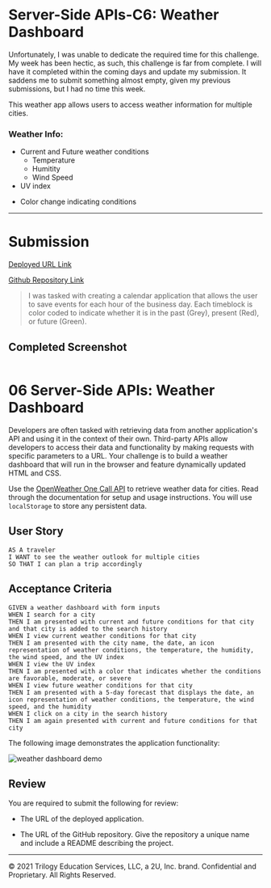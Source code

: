# Server-Side APIs-C6: Weather Dashboard

Unfortunately, I was unable to dedicate the required time for this challenge. My week has been hectic, as such, this challenge is far from complete. I will have it completed within the coming days and update my submission. It saddens me to submit something almost empty, given my previous submissions, but I had no time this week. 

This weather app allows users to access weather information for multiple cities.

### Weather Info:
* Current and Future weather conditions
  - Temperature
  - Humitity
  - Wind Speed
* UV index
 - Color change indicating conditions

--- 
# Submission  

[Deployed URL Link](https://seifenan.github.io/c6-weather-dashboard/) 

[Github Repository Link](https://github.com/Seifenan/c6-weather-dashboard) 

>I was tasked with creating a calendar application that allows the user to save events for each hour of the business day. Each timeblock is color coded to indicate whether it is in the past (Grey), present (Red), or future (Green).

## Completed Screenshot

<img src="">

# 06 Server-Side APIs: Weather Dashboard

Developers are often tasked with retrieving data from another application's API and using it in the context of their own. Third-party APIs allow developers to access their data and functionality by making requests with specific parameters to a URL. Your challenge is to build a weather dashboard that will run in the browser and feature dynamically updated HTML and CSS.

Use the [OpenWeather One Call API](https://openweathermap.org/api/one-call-api) to retrieve weather data for cities. Read through the documentation for setup and usage instructions. You will use `localStorage` to store any persistent data.

## User Story

```
AS A traveler
I WANT to see the weather outlook for multiple cities
SO THAT I can plan a trip accordingly
```

## Acceptance Criteria

```
GIVEN a weather dashboard with form inputs
WHEN I search for a city
THEN I am presented with current and future conditions for that city and that city is added to the search history
WHEN I view current weather conditions for that city
THEN I am presented with the city name, the date, an icon representation of weather conditions, the temperature, the humidity, the wind speed, and the UV index
WHEN I view the UV index
THEN I am presented with a color that indicates whether the conditions are favorable, moderate, or severe
WHEN I view future weather conditions for that city
THEN I am presented with a 5-day forecast that displays the date, an icon representation of weather conditions, the temperature, the wind speed, and the humidity
WHEN I click on a city in the search history
THEN I am again presented with current and future conditions for that city
```

The following image demonstrates the application functionality:

![weather dashboard demo](./Assets/06-server-side-apis-homework-demo.png)

## Review

You are required to submit the following for review:

* The URL of the deployed application.

* The URL of the GitHub repository. Give the repository a unique name and include a README describing the project.

- - -
© 2021 Trilogy Education Services, LLC, a 2U, Inc. brand. Confidential and Proprietary. All Rights Reserved.
